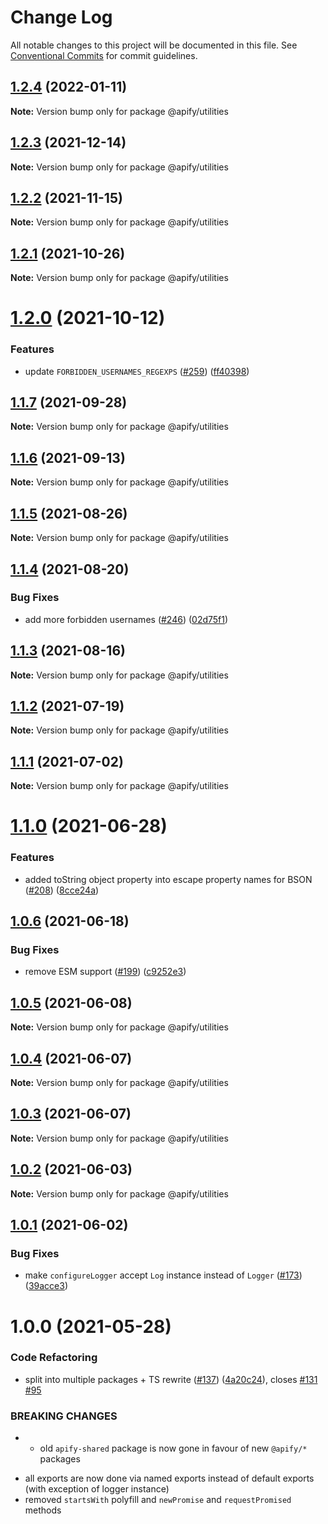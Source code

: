 # Change Log

All notable changes to this project will be documented in this file.
See [Conventional Commits](https://conventionalcommits.org) for commit guidelines.

## [1.2.4](https://github.com/apify/apify-shared-js/compare/@apify/utilities@1.2.3...@apify/utilities@1.2.4) (2022-01-11)

**Note:** Version bump only for package @apify/utilities





## [1.2.3](https://github.com/apify/apify-shared-js/compare/@apify/utilities@1.2.2...@apify/utilities@1.2.3) (2021-12-14)

**Note:** Version bump only for package @apify/utilities





## [1.2.2](https://github.com/apify/apify-shared-js/compare/@apify/utilities@1.2.1...@apify/utilities@1.2.2) (2021-11-15)

**Note:** Version bump only for package @apify/utilities





## [1.2.1](https://github.com/apify/apify-shared-js/compare/@apify/utilities@1.2.0...@apify/utilities@1.2.1) (2021-10-26)

**Note:** Version bump only for package @apify/utilities





# [1.2.0](https://github.com/apify/apify-shared-js/compare/@apify/utilities@1.1.7...@apify/utilities@1.2.0) (2021-10-12)


### Features

* update `FORBIDDEN_USERNAMES_REGEXPS` ([#259](https://github.com/apify/apify-shared-js/issues/259)) ([ff40398](https://github.com/apify/apify-shared-js/commit/ff40398a57f2cad4b92bd9188009ae3917b8763b))





## [1.1.7](https://github.com/apify/apify-shared-js/compare/@apify/utilities@1.1.6...@apify/utilities@1.1.7) (2021-09-28)

**Note:** Version bump only for package @apify/utilities





## [1.1.6](https://github.com/apify/apify-shared-js/compare/@apify/utilities@1.1.5...@apify/utilities@1.1.6) (2021-09-13)

**Note:** Version bump only for package @apify/utilities





## [1.1.5](https://github.com/apify/apify-shared-js/compare/@apify/utilities@1.1.4...@apify/utilities@1.1.5) (2021-08-26)

**Note:** Version bump only for package @apify/utilities





## [1.1.4](https://github.com/apify/apify-shared-js/compare/@apify/utilities@1.1.3...@apify/utilities@1.1.4) (2021-08-20)


### Bug Fixes

* add more forbidden usernames ([#246](https://github.com/apify/apify-shared-js/issues/246)) ([02d75f1](https://github.com/apify/apify-shared-js/commit/02d75f14adffbdb85360cf0ad20305ffc4c39c9a))





## [1.1.3](https://github.com/apify/apify-shared-js/compare/@apify/utilities@1.1.2...@apify/utilities@1.1.3) (2021-08-16)

**Note:** Version bump only for package @apify/utilities





## [1.1.2](https://github.com/apify/apify-shared-js/compare/@apify/utilities@1.1.1...@apify/utilities@1.1.2) (2021-07-19)

**Note:** Version bump only for package @apify/utilities





## [1.1.1](https://github.com/apify/apify-shared-js/compare/@apify/utilities@1.1.0...@apify/utilities@1.1.1) (2021-07-02)

**Note:** Version bump only for package @apify/utilities





# [1.1.0](https://github.com/apify/apify-shared-js/compare/@apify/utilities@1.0.6...@apify/utilities@1.1.0) (2021-06-28)


### Features

* added toString object property into escape property names for BSON ([#208](https://github.com/apify/apify-shared-js/issues/208)) ([8cce24a](https://github.com/apify/apify-shared-js/commit/8cce24a9b1ddabcbaf27e55fec775e6feb4c2c89))





## [1.0.6](https://github.com/apify/apify-shared-js/compare/@apify/utilities@1.0.5...@apify/utilities@1.0.6) (2021-06-18)


### Bug Fixes

* remove ESM support ([#199](https://github.com/apify/apify-shared-js/issues/199)) ([c9252e3](https://github.com/apify/apify-shared-js/commit/c9252e326923d6cbb568a474b78d046380cba119))





## [1.0.5](https://github.com/apify/apify-shared-js/compare/@apify/utilities@1.0.4...@apify/utilities@1.0.5) (2021-06-08)

**Note:** Version bump only for package @apify/utilities





## [1.0.4](https://github.com/apify/apify-shared-js/compare/@apify/utilities@1.0.3...@apify/utilities@1.0.4) (2021-06-07)

**Note:** Version bump only for package @apify/utilities





## [1.0.3](https://github.com/apify/apify-shared-js/compare/@apify/utilities@1.0.2...@apify/utilities@1.0.3) (2021-06-07)

**Note:** Version bump only for package @apify/utilities





## [1.0.2](https://github.com/apify/apify-shared-js/compare/@apify/utilities@1.0.1...@apify/utilities@1.0.2) (2021-06-03)

**Note:** Version bump only for package @apify/utilities





## [1.0.1](https://github.com/apify/apify-shared-js/compare/@apify/utilities@1.0.0...@apify/utilities@1.0.1) (2021-06-02)


### Bug Fixes

* make `configureLogger` accept `Log` instance instead of `Logger` ([#173](https://github.com/apify/apify-shared-js/issues/173)) ([39acce3](https://github.com/apify/apify-shared-js/commit/39acce31f9bb0a22523a23907b68c07908deafe0))





# 1.0.0 (2021-05-28)


### Code Refactoring

* split into multiple packages + TS rewrite ([#137](https://github.com/apify/apify-shared-js/issues/137)) ([4a20c24](https://github.com/apify/apify-shared-js/commit/4a20c241edbaa697c337ab5e53dd7400fd3a6658)), closes [#131](https://github.com/apify/apify-shared-js/issues/131) [#95](https://github.com/apify/apify-shared-js/issues/95)


### BREAKING CHANGES

* - old `apify-shared` package is now gone in favour of new `@apify/*` packages
- all exports are now done via named exports instead of default exports (with exception of logger instance)
- removed `startsWith` polyfill and `newPromise` and `requestPromised` methods
